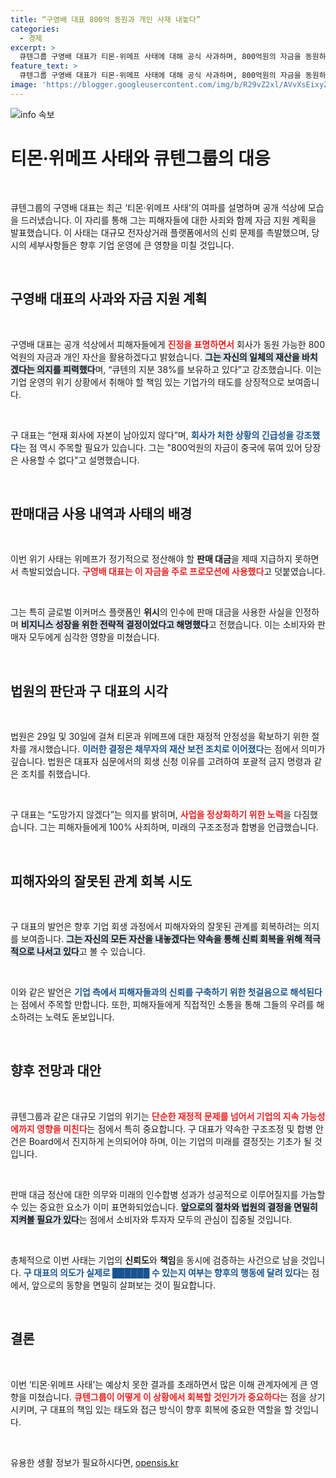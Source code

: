 ```yaml
---
title: “구영배 대표 800억 동원과 개인 사재 내놓다”
categories:
  - 경제
excerpt: >
  큐텐그룹 구영배 대표가 티몬·위메프 사태에 대해 공식 사과하며, 800억원의 자금을 동원하고 개인 자산을 내놓겠다고 밝혔습니다. 그는 판매대금 일부가 글로벌 이커머스 위시 인수에 사용됐음을 인정하고, 피해자와의 신뢰 회복에 노력하겠다고 강조했습니다.
feature_text: >
  큐텐그룹 구영배 대표가 티몬·위메프 사태에 대해 공식 사과하며, 800억원의 자금을 동원하고 개인 자산을 내놓겠다고 밝혔습니다. 그는 판매대금 일부가 글로벌 이커머스 위시 인수에 사용됐음을 인정하고, 피해자와의 신뢰 회복에 노력하겠다고 강조했습니다.
image: 'https://blogger.googleusercontent.com/img/b/R29vZ2xl/AVvXsEixyZcFfHzMRdzZMjFBmAUKJYCLCGyLL1o632UiGVXcaFdKo_bkvkuCioo0uUKlGfBVcT3P84aROyZIXSBEx3Aw5nCQ3pTgDom1WDC4m8eifvWiAmWEEVb4x6G_l8C0QH225ldMjyaFvpxGEBGNO37VmDTDMHGhJPq73UglMfDca1-0aw/s1600/blogspot.png'
---
```


<p><img src="https://blogger.googleusercontent.com/img/b/R29vZ2xl/AVvXsEixyZcFfHzMRdzZMjFBmAUKJYCLCGyLL1o632UiGVXcaFdKo_bkvkuCioo0uUKlGfBVcT3P84aROyZIXSBEx3Aw5nCQ3pTgDom1WDC4m8eifvWiAmWEEVb4x6G_l8C0QH225ldMjyaFvpxGEBGNO37VmDTDMHGhJPq73UglMfDca1-0aw/s1600/blogspot.png" alt="info 속보" /></p>

<h1 data-ke-size="size40">티몬·위메프 사태와 큐텐그룹의 대응</h1>

<p data-ke-size="size16">&nbsp;</p>

<p>큐텐그룹의 구영배 대표는 최근 ‘티몬·위메프 사태’의 여파를 설명하며 공개 석상에 모습을 드러냈습니다. 이 자리를 통해 그는 피해자들에 대한 사죄와 함께 자금 지원 계획을 발표했습니다. 이 사태는 대규모 전자상거래 플랫폼에서의 신뢰 문제를 촉발했으며, 당시의 세부사항들은 향후 기업 운영에 큰 영향을 미칠 것입니다. </p>

<p data-ke-size="size16">&nbsp;</p>

<h2 data-ke-size="size26">구영배 대표의 사과와 자금 지원 계획</h2>

<p data-ke-size="size16">&nbsp;</p>

<p>구영배 대표는 공개 석상에서 피해자들에게 <b><span style="color: #ee2323;">진정을 표명하면서</span></b> 회사가 동원 가능한 800억원의 자금과 개인 자산을 활용하겠다고 밝혔습니다. <b><span style="background-color: #21538527;">그는 자신의 일체의 재산을 바치겠다는 의지를 피력했다</span></b>며, “큐텐의 지분 38%를 보유하고 있다”고 강조했습니다. 이는 기업 운영의 위기 상황에서 취해야 할 책임 있는 기업가의 태도를 상징적으로 보여줍니다.</p>

<p data-ke-size="size16">&nbsp;</p>

<p>구 대표는 “현재 회사에 자본이 남아있지 않다”며, <b><span style="color: #1a5490;">회사가 처한 상황의 긴급성을 강조했다</span></b>는 점 역시 주목할 필요가 있습니다. 그는 "800억원의 자금이 중국에 묶여 있어 당장은 사용할 수 없다"고 설명했습니다.</p>

<p data-ke-size="size16">&nbsp;</p>

<h2 data-ke-size="size26">판매대금 사용 내역과 사태의 배경</h2>

<p data-ke-size="size16">&nbsp;</p>

<p>이번 위기 사태는 위메프가 정기적으로 정산해야 할 <strong>판매 대금</strong>을 제때 지급하지 못하면서 촉발되었습니다. <b><span style="color: #ee2323;">구영배 대표는 이 자금을 주로 프로모션에 사용했다</span></b>고 덧붙였습니다. </p>

<p data-ke-size="size16">&nbsp;</p>

<p>그는 특히 글로벌 이커머스 플랫폼인 <strong>위시</strong>의 인수에 판매 대금을 사용한 사실을 인정하며 <b><span style="background-color: #21538527;">비지니스 성장을 위한 전략적 결정이었다고 해명했다</span></b>고 전했습니다. 이는 소비자와 판매자 모두에게 심각한 영향을 미쳤습니다.</p>

<p data-ke-size="size16">&nbsp;</p>

<h2 data-ke-size="size26">법원의 판단과 구 대표의 시각</h2>

<p data-ke-size="size16">&nbsp;</p>

<p>법원은 29일 및 30일에 걸쳐 티몬과 위메프에 대한 재정적 안정성을 확보하기 위한 절차를 개시했습니다. <b><span style="color: #1a5490;">이러한 결정은 채무자의 재산 보전 조치로 이어졌다</span></b>는 점에서 의미가 깊습니다. 법원은 대표자 심문에서의 회생 신청 이유를 고려하여 포괄적 금지 명령과 같은 조치를 취했습니다.</p>

<p data-ke-size="size16">&nbsp;</p>

<p>구 대표는 “도망가지 않겠다”는 의지를 밝히며, <b><span style="color: #ee2323;">사업을 정상화하기 위한 노력</span></b>을 다짐했습니다. 그는 피해자들에게 100% 사죄하며, 미래의 구조조정과 합병을 언급했습니다.</p>

<p data-ke-size="size16">&nbsp;</p>

<h2 data-ke-size="size26">피해자와의 잘못된 관계 회복 시도</h2>

<p data-ke-size="size16">&nbsp;</p>

<p>구 대표의 발언은 향후 기업 회생 과정에서 피해자와의 잘못된 관계를 회복하려는 의지를 보여줍니다. <b><span style="background-color: #21538527;">그는 자신의 모든 자산을 내놓겠다는 약속을 통해 신뢰 회복을 위해 적극적으로 나서고 있다</span></b>고 볼 수 있습니다. </p>

<p data-ke-size="size16">&nbsp;</p>

<p>이와 같은 발언은 <b><span style="color: #1a5490;">기업 측에서 피해자들과의 신뢰를 구축하기 위한 첫걸음으로 해석된다</span></b>는 점에서 주목할 만합니다. 또한, 피해자들에게 직접적인 소통을 통해 그들의 우려를 해소하려는 노력도 돋보입니다.</p>

<p data-ke-size="size16">&nbsp;</p>

<h2 data-ke-size="size26">향후 전망과 대안</h2>

<p data-ke-size="size16">&nbsp;</p>

<p>큐텐그룹과 같은 대규모 기업의 위기는 <b><span style="color: #ee2323;">단순한 재정적 문제를 넘어서 기업의 지속 가능성에까지 영향을 미친다</span></b>는 점에서 특히 중요합니다. 구 대표가 약속한 구조조정 및 합병 안건은 Board에서 진지하게 논의되어야 하며, 이는 기업의 미래를 결정짓는 기초가 될 것입니다.</p>

<p data-ke-size="size16">&nbsp;</p>

<p>판매 대금 정산에 대한 의무와 미래의 인수합병 성과가 성공적으로 이루어질지를 가늠할 수 있는 중요한 요소가 이미 표면화되었습니다. <b><span style="background-color: #21538527;">앞으로의 절차와 법원의 결정을 면밀히 지켜볼 필요가 있다</span></b>는 점에서 소비자와 투자자 모두의 관심이 집중될 것입니다.</p>

<p data-ke-size="size16">&nbsp;</p>

<p>총체적으로 이번 사태는 기업의 <strong>신뢰도</strong>와 <strong>책임</strong>을 동시에 검증하는 사건으로 남을 것입니다. <b><span style="color: #1a5490;">구 대표의 의도가 실제로 ██████ 수 있는지 여부는 향후의 행동에 달려 있다</span></b>는 점에서, 앞으로의 동향을 면밀히 살펴보는 것이 필요합니다.</p>

<p data-ke-size="size16">&nbsp;</p>

<h2 data-ke-size="size26">결론</h2>

<p data-ke-size="size16">&nbsp;</p>

<p>이번 ‘티몬·위메프 사태’는 예상치 못한 결과를 초래하면서 많은 이해 관계자에게 큰 영향을 미쳤습니다. <b><span style="color: #ee2323;">큐텐그룹이 어떻게 이 상황에서 회복할 것인가가 중요하다</span></b>는 점을 상기시키며, 구 대표의 책임 있는 태도와 접근 방식이 향후 회복에 중요한 역할을 할 것입니다. </p>

<p data-ke-size="size16">&nbsp;</p>
유용한 생활 정보가 필요하시다면, <a href="https://opensis.kr" rel="dofollow">opensis.kr</a>


